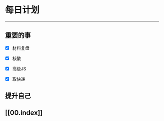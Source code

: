 
# 每日计划
---
## 重要的事
- [x]  材料复盘
- [x]  核酸
- [x]  高级JS
- [x] 取快递



## 提升自己

  



## [[00.index]]










